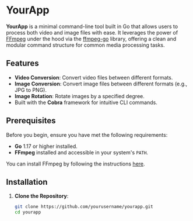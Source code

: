 # YourApp

**YourApp** is a minimal command-line tool built in Go that allows users to process both video and image files with ease. It leverages the power of [FFmpeg](https://ffmpeg.org/) under the hood via the [ffmpeg-go](https://github.com/u2takey/ffmpeg-go) library, offering a clean and modular command structure for common media processing tasks.

## Features

- **Video Conversion**: Convert video files between different formats.
- **Image Conversion**: Convert image files between different formats (e.g., JPG to PNG).
- **Image Rotation**: Rotate images by a specified degree.
- Built with the **Cobra** framework for intuitive CLI commands.

## Prerequisites

Before you begin, ensure you have met the following requirements:

- **Go** 1.17 or higher installed.
- **FFmpeg** installed and accessible in your system's `PATH`.

You can install FFmpeg by following the instructions [here](https://ffmpeg.org/download.html).

## Installation

1. **Clone the Repository**:

   ```bash
   git clone https://github.com/yourusername/yourapp.git
   cd yourapp

